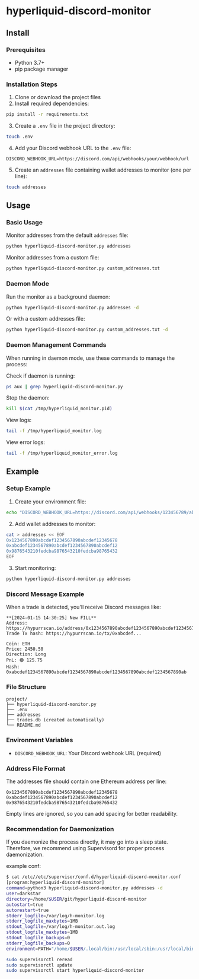 # hyperliquid-discord-monitor
## Install

### Prerequisites
- Python 3.7+
- pip package manager

### Installation Steps

1. Clone or download the project files
2. Install required dependencies:
```bash
pip install -r requirements.txt
```

3. Create a `.env` file in the project directory:
```bash
touch .env
```

4. Add your Discord webhook URL to the `.env` file:
```
DISCORD_WEBHOOK_URL=https://discord.com/api/webhooks/your/webhook/url
```

5. Create an `addresses` file containing wallet addresses to monitor (one per line):
```bash
touch addresses
```

## Usage

### Basic Usage
Monitor addresses from the default `addresses` file:
```bash
python hyperliquid-discord-monitor.py addresses
```

Monitor addresses from a custom file:
```bash
python hyperliquid-discord-monitor.py custom_addresses.txt
```

### Daemon Mode
Run the monitor as a background daemon:
```bash
python hyperliquid-discord-monitor.py addresses -d
```

Or with a custom addresses file:
```bash
python hyperliquid-discord-monitor.py custom_addresses.txt -d
```

### Daemon Management Commands
When running in daemon mode, use these commands to manage the process:

Check if daemon is running:
```bash
ps aux | grep hyperliquid-discord-monitor.py
```

Stop the daemon:
```bash
kill $(cat /tmp/hyperliquid_monitor.pid)
```

View logs:
```bash
tail -f /tmp/hyperliquid_monitor.log
```

View error logs:
```bash
tail -f /tmp/hyperliquid_monitor_error.log
```

## Example

### Setup Example

1. Create your environment file:
```bash
echo "DISCORD_WEBHOOK_URL=https://discord.com/api/webhooks/123456789/abcdefg" > .env
```

2. Add wallet addresses to monitor:
```bash
cat > addresses << EOF
0x1234567890abcdef1234567890abcdef12345678
0xabcdef1234567890abcdef1234567890abcdef12
0x9876543210fedcba9876543210fedcba98765432
EOF
```

3. Start monitoring:
```bash
python hyperliquid-discord-monitor.py addresses
```

### Discord Message Example
When a trade is detected, you'll receive Discord messages like:
```
**[2024-01-15 14:30:25] New FILL**
Address: https://hypurrscan.io/address/0x1234567890abcdef1234567890abcdef12345678
Trade Tx hash: https://hypurrscan.io/tx/0xabcdef...

Coin: ETH
Price: 2450.50
Direction: Long
PnL: 🟢 125.75
Hash: 0xabcdef1234567890abcdef1234567890abcdef1234567890abcdef1234567890ab
```

### File Structure
```
project/
├── hyperliquid-discord-monitor.py
├── .env
├── addresses
├── trades.db (created automatically)
└── README.md
```

### Environment Variables
- `DISCORD_WEBHOOK_URL`: Your Discord webhook URL (required)

### Address File Format
The addresses file should contain one Ethereum address per line:
```
0x1234567890abcdef1234567890abcdef12345678
0xabcdef1234567890abcdef1234567890abcdef12
0x9876543210fedcba9876543210fedcba98765432
```

Empty lines are ignored, so you can add spacing for better readability.

### Recommendation for Daemonization
If you daemonize the process directly, it may go into a sleep state.
Therefore, we recommend using Supervisord for proper process daemonization.

example conf:
```bash
$ cat /etc//etc/supervisor/conf.d/hyperliquid-discord-monitor.conf
[program:hyperliquid-discord-monitor]
command=python3 hyperliquid-discord-monitor.py addresses -d
user=darkstar
directory=/home/$USER/git/hyperliquid-discord-monitor
autostart=true
autorestart=true
stderr_logfile=/var/log/h-monitor.log
stderr_logfile_maxbytes=1MB
stdout_logfile=/var/log/h-monitor.out.log
stdout_logfile_maxbytes=1MB
stdout_logfile_backups=0
stderr_logfile_backups=0
environment=PATH="/home/$USER/.local/bin:/usr/local/sbin:/usr/local/bin:/usr/sbin:/usr/bin:/sbin:/home/$USER/.$USER/bin:/home/$USER/.cargo/bin:/home/$USER/.npm-global/bin",PYTHONPATH="/home/$USER/.local/lib/python3.11/site-packages",HOME="/home/$USER"
```
```bash
sudo supervisorctl reread
sudo supervisorctl update
sudo supervisorctl start hyperliquid-discord-monitor
```
